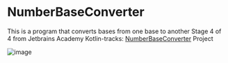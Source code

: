 # NumberBaseConverter
This is a program that converts bases from one base to another 
Stage 4 of 4 from Jetbrains Academy Kotlin-tracks: [NumberBaseConverter](https://hyperskill.org/projects/165/stages/859/implement) Project

![image](https://user-images.githubusercontent.com/107410128/216553605-053f0449-a485-4633-94fe-9c75782f00a5.png)
